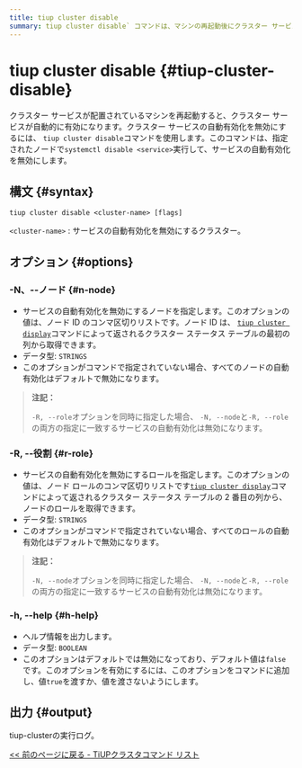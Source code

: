 ```yaml
---
title: tiup cluster disable
summary: tiup cluster disable` コマンドは、マシンの再起動後にクラスター サービスの自動有効化を無効にするために使用されます。指定されたノードで `systemctl enable <service>` を実行します。オプションには、ノードを指定するための -N とロールを指定するための -R があります。出力はtiup-clusterの実行ログです。
---
```


# tiup cluster disable {#tiup-cluster-disable}

クラスター サービスが配置されているマシンを再起動すると、クラスター サービスが自動的に有効になります。クラスター サービスの自動有効化を無効にするには、 `tiup cluster disable`コマンドを使用します。このコマンドは、指定されたノードで`systemctl disable <service>`実行して、サービスの自動有効化を無効にします。

## 構文 {#syntax}

```shell
tiup cluster disable <cluster-name> [flags]
```

`<cluster-name>` : サービスの自動有効化を無効にするクラスター。

## オプション {#options}

### -N、--ノード {#n-node}

-   サービスの自動有効化を無効にするノードを指定します。このオプションの値は、ノード ID のコンマ区切りリストです。ノード ID は、 [`tiup cluster display`](/tiup/tiup-component-cluster-display.md)コマンドによって返されるクラスター ステータス テーブルの最初の列から取得できます。
-   データ型: `STRINGS`
-   このオプションがコマンドで指定されていない場合、すべてのノードの自動有効化はデフォルトで無効になります。

> **注記：**
>
> `-R, --role`オプションを同時に指定した場合、 `-N, --node`と`-R, --role`の両方の指定に一致するサービスの自動有効化は無効になります。

### -R, --役割 {#r-role}

-   サービスの自動有効化を無効にするロールを指定します。このオプションの値は、ノード ロールのコンマ区切りリストです[`tiup cluster display`](/tiup/tiup-component-cluster-display.md)コマンドによって返されるクラスター ステータス テーブルの 2 番目の列から、ノードのロールを取得できます。
-   データ型: `STRINGS`
-   このオプションがコマンドで指定されていない場合、すべてのロールの自動有効化はデフォルトで無効になります。

> **注記：**
>
> `-N, --node`オプションを同時に指定した場合、 `-N, --node`と`-R, --role`の両方の指定に一致するサービスの自動有効化は無効になります。

### -h, --help {#h-help}

-   ヘルプ情報を出力します。
-   データ型: `BOOLEAN`
-   このオプションはデフォルトでは無効になっており、デフォルト値は`false`です。このオプションを有効にするには、このオプションをコマンドに追加し、値`true`を渡すか、値を渡さないようにします。

## 出力 {#output}

tiup-clusterの実行ログ。

[&lt;&lt; 前のページに戻る - TiUPクラスタコマンド リスト](/tiup/tiup-component-cluster.md#command-list)
